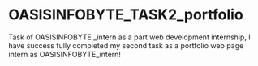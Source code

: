 # OASISINFOBYTE_TASK2_portfolio
Task of OASISINFOBYTE _intern as a part web development internship, I have success fully completed my second task as a  portfolio web page intern as OASISINFOBYTE_intern!
